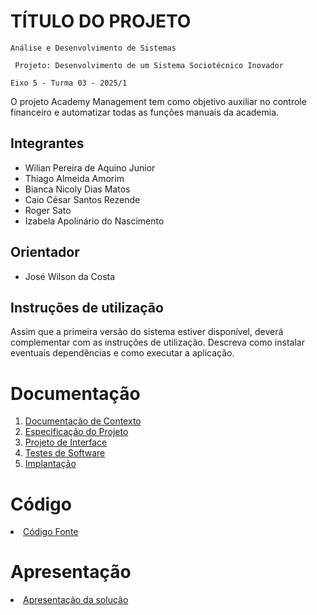 # TÍTULO DO PROJETO

`Análise e Desenvolvimento de Sistemas`

` Projeto: Desenvolvimento de um Sistema Sociotécnico Inovador`

`Eixo 5 - Turma 03 - 2025/1`

O projeto Academy Management tem como objetivo auxiliar no controle financeiro e automatizar todas as funções manuais da academia.

## Integrantes

* Wilian Pereira de Aquino Junior
* Thiago Almeida Amorim
* Bianca Nicoly Dias Matos
* Caio César Santos Rezende
* Roger Sato
* Izabela Apolinário do Nascimento

## Orientador

* José Wilson da Costa

## Instruções de utilização

Assim que a primeira versão do sistema estiver disponível, deverá complementar com as instruções de utilização. Descreva como instalar eventuais dependências e como executar a aplicação.

# Documentação

<ol>
<li><a href="documentos/01-Documentação de Contexto.md"> Documentação de Contexto</a></li>
<li><a href="documentos/02-Especificação do Projeto.md"> Especificação do Projeto</a></li>
<li><a href="documentos/03-Projeto de Interface.md"> Projeto de Interface</a></li>
<li><a href="documentos/04-Testes de Software.md"> Testes de Software</a></li>
<li><a href="documentos/05-Implantação.md"> Implantação</a></li>
</ol>

# Código

<li><a href="codigo-fonte/README.md"> Código Fonte</a></li>

# Apresentação

<li><a href="apresentacao/README.md"> Apresentação da solução</a></li>
